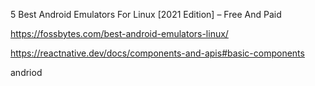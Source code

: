 5 Best Android Emulators For Linux [2021 Edition] – Free And Paid

https://fossbytes.com/best-android-emulators-linux/


https://reactnative.dev/docs/components-and-apis#basic-components

andriod
